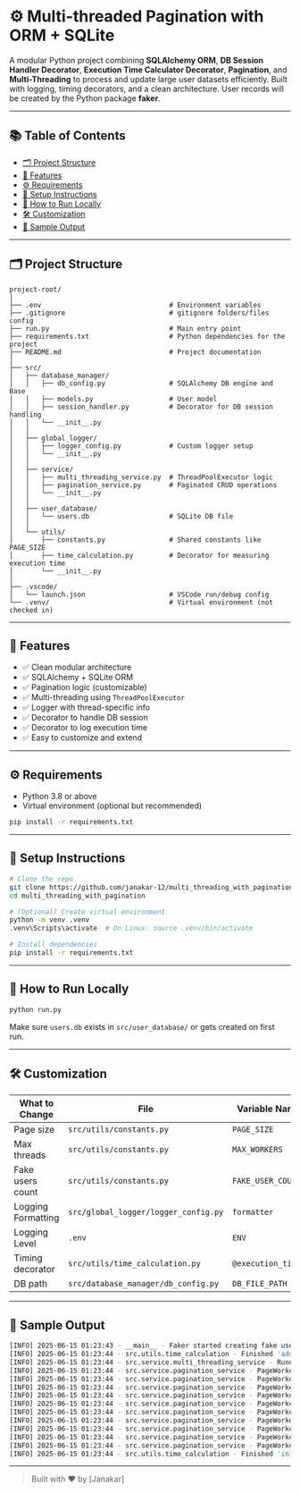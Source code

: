 
# ⚙️ Multi-threaded Pagination with ORM + SQLite

A modular Python project combining **SQLAlchemy ORM**, **DB Session Handler Decorator**, **Execution Time Calculator Decorator**, **Pagination**, and **Multi-Threading** to process and update large user datasets efficiently. Built with logging, timing decorators, and a clean architecture. User records will be created by the Python package **faker**.

---

## 📚 Table of Contents

- [🗂️ Project Structure](#️-project-structure)
- [🚀 Features](#-features)
- [⚙️ Requirements](#️-requirements)
- [🔧 Setup Instructions](#-setup-instructions)
- [🏃 How to Run Locally](#-how-to-run-locally)
- [🛠️ Customization](#️-customization)
- [🧪 Sample Output](#-sample-output)

---

## 🗂️ Project Structure

```
project-root/
│
├── .env                                # Environment variables
├── .gitignore                          # gitignore folders/files config
├── run.py                              # Main entry point
├── requirements.txt                    # Python dependencies for the project
├── README.md                           # Project documentation
│
├── src/
│   ├── database_manager/
│   │   ├── db_config.py                # SQLAlchemy DB engine and Base
│   │   ├── models.py                   # User model
│   │   ├── session_handler.py          # Decorator for DB session handling
│   │   └── __init__.py
│   │
│   ├── global_logger/
│   │   ├── logger_config.py            # Custom logger setup
│   │   └── __init__.py
│   │
│   ├── service/
│   │   ├── multi_threading_service.py  # ThreadPoolExecutor logic
│   │   ├── pagination_service.py       # Paginated CRUD operations
│   │   └── __init__.py
│   │
│   ├── user_database/
│   │   └── users.db                    # SQLite DB file
│   │
│   └── utils/
│       ├── constants.py                # Shared constants like PAGE_SIZE
│       ├── time_calculation.py         # Decorator for measuring execution time
│       └── __init__.py
│
├── .vscode/
│   └── launch.json                     # VSCode run/debug config
└── .venv/                              # Virtual environment (not checked in)
```

---

## 🚀 Features

- ✅ Clean modular architecture
- ✅ SQLAlchemy + SQLite ORM
- ✅ Pagination logic (customizable)
- ✅ Multi-threading using `ThreadPoolExecutor`
- ✅ Logger with thread-specific info
- ✅ Decorator to handle DB session
- ✅ Decorator to log execution time
- ✅ Easy to customize and extend

---

## ⚙️ Requirements

- Python 3.8 or above
- Virtual environment (optional but recommended)

```bash
pip install -r requirements.txt
```

---

## 🔧 Setup Instructions

```bash
# Clone the repo
git clone https://github.com/janakar-12/multi_threading_with_pagination.git
cd multi_threading_with_pagination

# (Optional) Create virtual environment
python -m venv .venv
.venv\Scripts\activate  # On Linux: source .venv/bin/activate

# Install dependencies
pip install -r requirements.txt
```

---

## 🏃 How to Run Locally

```bash
python run.py
```

Make sure `users.db` exists in `src/user_database/` or gets created on first run.

---

## 🛠️ Customization

| What to Change         | File                                 | Variable Name          |
|------------------------|--------------------------------------|------------------------|
| Page size              | `src/utils/constants.py`             | `PAGE_SIZE`            |
| Max threads            | `src/utils/constants.py`             | `MAX_WORKERS`          |
| Fake users count       | `src/utils/constants.py`             | `FAKE_USER_COUNT`      |
| Logging Formatting     | `src/global_logger/logger_config.py` | `formatter`            |
| Logging Level          | `.env`                               | `ENV`                  |
| Timing decorator       | `src/utils/time_calculation.py`      | `@execution_timer`     |
| DB path                | `src/database_manager/db_config.py`  | `DB_FILE_PATH`         |

---

## 🧪 Sample Output

```bash
[INFO] 2025-06-15 01:23:43 - __main__ - Faker started creating fake users...
[INFO] 2025-06-15 01:23:44 - src.utils.time_calculation - Finished 'add_fake_users' in 0.1775 seconds.
[INFO] 2025-06-15 01:23:44 - src.service.multi_threading_service - Running threaded update...
[INFO] 2025-06-15 01:23:44 - src.service.pagination_service - PageWorker_Thread_0 is processing page 1
[INFO] 2025-06-15 01:23:44 - src.service.pagination_service - PageWorker_Thread_1 is processing page 2
[INFO] 2025-06-15 01:23:44 - src.service.pagination_service - PageWorker_Thread_2 is processing page 3
[INFO] 2025-06-15 01:23:44 - src.service.pagination_service - PageWorker_Thread_0 finished page 1
[INFO] 2025-06-15 01:23:44 - src.service.pagination_service - PageWorker_Thread_3 is processing page 4
[INFO] 2025-06-15 01:23:44 - src.service.pagination_service - PageWorker_Thread_4 is processing page 5
[INFO] 2025-06-15 01:23:44 - src.service.pagination_service - PageWorker_Thread_1 finished page 2
[INFO] 2025-06-15 01:23:44 - src.service.pagination_service - PageWorker_Thread_3 finished page 4
[INFO] 2025-06-15 01:23:44 - src.service.pagination_service - PageWorker_Thread_2 finished page 3
[INFO] 2025-06-15 01:23:44 - src.service.pagination_service - PageWorker_Thread_4 finished page 5
[INFO] 2025-06-15 01:23:44 - src.utils.time_calculation - Finished 'initiate_multi_threading' in 0.5075 seconds.
```

---

> Built with ❤️ by [Janakar]
